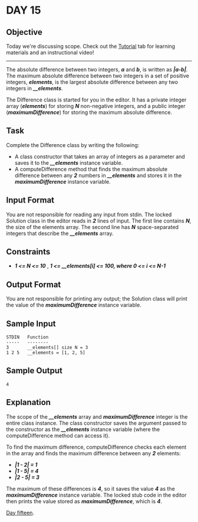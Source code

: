# DAY 15
## Objective
Today we're discussing scope. Check out the 
[Tutorial](https://www.hackerrank.com/challenges/30-scope/tutorial) tab for learning materials and an instructional
video!

------------------------------------------------------------------------------------------------------------------

The absolute difference between two integers, _**a**_ and _**b**_, is written as _**|a-b|**_. The maximum absolute 
difference between two integers in a set of positive integers, _**elements**_, is the largest absolute difference 
between any two integers in _**__elements**_.

The Difference class is started for you in the editor. It has a private integer array (_**elements**_) for storing 
_**N**_ non-negative integers, and a public integer (_**maximumDifference**_) for storing the maximum absolute 
difference.

## Task
Complete the Difference class by writing the following:
- A class constructor that takes an array of integers as a parameter and saves it to the _**__elements**_ instance 
variable.
- A computeDifference method that finds the maximum absolute difference between any _**2**_ numbers in _**__elements**_ 
and stores it in the _**maximumDifference**_ instance variable.

## Input Format
You are not responsible for reading any input from stdin. The locked Solution class in the editor reads in _**2**_ lines
of input. The first line contains _**N**_, the size of the elements array. The second line has _**N**_ space-separated 
integers that describe the _**__elements**_ array.

## Constraints
- _**1 <= N <= 10**_
, _**1 <= __elements[i] <= 100, where 0 <= i <= N-1**_

## Output Format
You are not responsible for printing any output; the Solution class will print the value of the _**maximumDifference**_ 
instance variable.

## Sample Input
````
STDIN   Function
-----   --------
3       __elements[] size N = 3
1 2 5   __elements = [1, 2, 5]
````

## Sample Output
````
4
````

## Explanation
The scope of the _**__elements**_ array and _**maximumDifference**_ integer is the entire class instance. The class 
constructor saves the argument passed to the constructor as the _**__elements**_ instance variable (where the 
computeDifference method can access it).

To find the maximum difference, computeDifference checks each element in the array and finds the maximum difference 
between any _**2**_ elements: 
- _**|1 - 2| = 1**_
- _**|1 - 5| = 4**_
- _**|2 - 5| = 3**_

The maximum of these differences is _**4**_, so it saves the value _**4**_ as the _**maximumDifference**_ instance 
variable. The locked stub code in the editor then prints the value stored as _**maximumDifference**_, which is _**4**_.

[Day fifteen](https://www.hackerrank.com/challenges/30-scope/problem?isFullScreen=true).